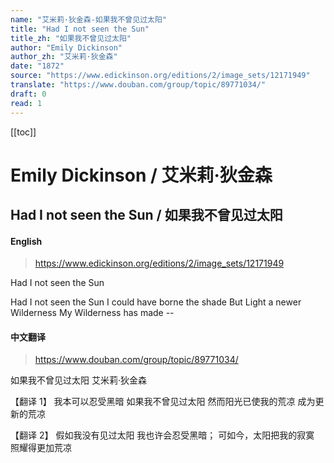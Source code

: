 ```yaml
---
name: "艾米莉·狄金森-如果我不曾见过太阳"
title: "Had I not seen the Sun"
title_zh: "如果我不曾见过太阳"
author: "Emily Dickinson"
author_zh: "艾米莉·狄金森"
date: "1872"
source: "https://www.edickinson.org/editions/2/image_sets/12171949"
translate: "https://www.douban.com/group/topic/89771034/"
draft: 0
read: 1
---
```


[[toc]]

# Emily Dickinson / 艾米莉·狄金森

## Had I not seen the Sun / 如果我不曾见过太阳

<!-- tabs:start -->

#### **English**

> https://www.edickinson.org/editions/2/image_sets/12171949

Had I not seen the Sun

Had I not seen the Sun
I could have borne the shade
But Light a newer Wilderness
My Wilderness has made --

#### **中文翻译**

> https://www.douban.com/group/topic/89771034/

如果我不曾见过太阳
艾米莉·狄金森

【翻译 1】
我本可以忍受黑暗
如果我不曾见过太阳
然而阳光已使我的荒凉
成为更新的荒凉

【翻译 2】
假如我没有见过太阳
我也许会忍受黑暗；
可如今，太阳把我的寂寞
照耀得更加荒凉

<!-- tabs:end -->
